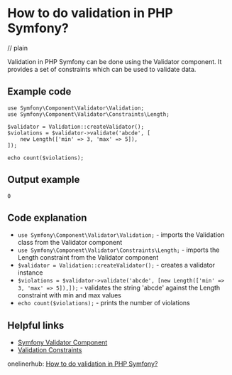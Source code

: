 # How to do validation in PHP Symfony?
// plain

Validation in PHP Symfony can be done using the Validator component. It provides a set of constraints which can be used to validate data.

## Example code

```
use Symfony\Component\Validator\Validation;
use Symfony\Component\Validator\Constraints\Length;

$validator = Validation::createValidator();
$violations = $validator->validate('abcde', [
    new Length(['min' => 3, 'max' => 5]),
]);

echo count($violations);
```

## Output example

```
0
```

## Code explanation

- `use Symfony\Component\Validator\Validation;` - imports the Validation class from the Validator component
- `use Symfony\Component\Validator\Constraints\Length;` - imports the Length constraint from the Validator component
- `$validator = Validation::createValidator();` - creates a validator instance
- `$violations = $validator->validate('abcde', [new Length(['min' => 3, 'max' => 5]),]);` - validates the string 'abcde' against the Length constraint with min and max values
- `echo count($violations);` - prints the number of violations

## Helpful links
- [Symfony Validator Component](https://symfony.com/doc/current/components/validator.html)
- [Validation Constraints](https://symfony.com/doc/current/validation.html#supported-constraints)

onelinerhub: [How to do validation in PHP Symfony?](https://onelinerhub.com/php-symfony/how-to-do-validation-in-php-symfony)
